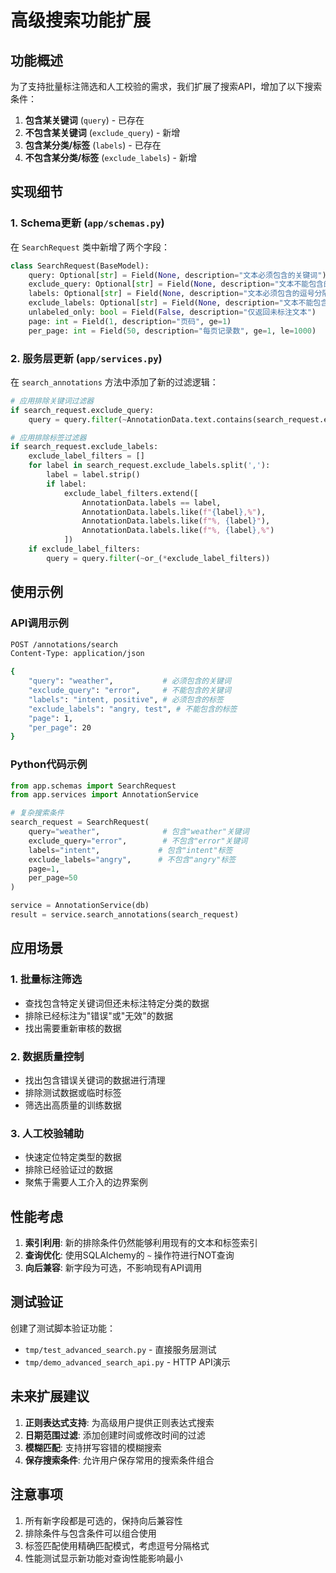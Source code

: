 # 高级搜索功能扩展

## 功能概述

为了支持批量标注筛选和人工校验的需求，我们扩展了搜索API，增加了以下搜索条件：

1. **包含某关键词** (`query`) - 已存在
2. **不包含某关键词** (`exclude_query`) - 新增
3. **包含某分类/标签** (`labels`) - 已存在
4. **不包含某分类/标签** (`exclude_labels`) - 新增

## 实现细节

### 1. Schema更新 (`app/schemas.py`)

在 `SearchRequest` 类中新增了两个字段：

```python
class SearchRequest(BaseModel):
    query: Optional[str] = Field(None, description="文本必须包含的关键词")
    exclude_query: Optional[str] = Field(None, description="文本不能包含的关键词")
    labels: Optional[str] = Field(None, description="文本必须包含的逗号分隔标签")
    exclude_labels: Optional[str] = Field(None, description="文本不能包含的逗号分隔标签")
    unlabeled_only: bool = Field(False, description="仅返回未标注文本")
    page: int = Field(1, description="页码", ge=1)
    per_page: int = Field(50, description="每页记录数", ge=1, le=1000)
```

### 2. 服务层更新 (`app/services.py`)

在 `search_annotations` 方法中添加了新的过滤逻辑：

```python
# 应用排除关键词过滤器
if search_request.exclude_query:
    query = query.filter(~AnnotationData.text.contains(search_request.exclude_query))

# 应用排除标签过滤器
if search_request.exclude_labels:
    exclude_label_filters = []
    for label in search_request.exclude_labels.split(','):
        label = label.strip()
        if label:
            exclude_label_filters.extend([
                AnnotationData.labels == label,
                AnnotationData.labels.like(f"{label},%"),
                AnnotationData.labels.like(f"%, {label}"),
                AnnotationData.labels.like(f"%, {label},%")
            ])
    if exclude_label_filters:
        query = query.filter(~or_(*exclude_label_filters))
```

## 使用示例

### API调用示例

```bash
POST /annotations/search
Content-Type: application/json

{
    "query": "weather",           # 必须包含的关键词
    "exclude_query": "error",     # 不能包含的关键词
    "labels": "intent, positive", # 必须包含的标签
    "exclude_labels": "angry, test", # 不能包含的标签
    "page": 1,
    "per_page": 20
}
```

### Python代码示例

```python
from app.schemas import SearchRequest
from app.services import AnnotationService

# 复杂搜索条件
search_request = SearchRequest(
    query="weather",              # 包含"weather"关键词
    exclude_query="error",        # 不包含"error"关键词
    labels="intent",             # 包含"intent"标签
    exclude_labels="angry",      # 不包含"angry"标签
    page=1,
    per_page=50
)

service = AnnotationService(db)
result = service.search_annotations(search_request)
```

## 应用场景

### 1. 批量标注筛选
- 查找包含特定关键词但还未标注特定分类的数据
- 排除已经标注为"错误"或"无效"的数据
- 找出需要重新审核的数据

### 2. 数据质量控制
- 找出包含错误关键词的数据进行清理
- 排除测试数据或临时标签
- 筛选出高质量的训练数据

### 3. 人工校验辅助
- 快速定位特定类型的数据
- 排除已经验证过的数据
- 聚焦于需要人工介入的边界案例

## 性能考虑

1. **索引利用**: 新的排除条件仍然能够利用现有的文本和标签索引
2. **查询优化**: 使用SQLAlchemy的 `~` 操作符进行NOT查询
3. **向后兼容**: 新字段为可选，不影响现有API调用

## 测试验证

创建了测试脚本验证功能：
- `tmp/test_advanced_search.py` - 直接服务层测试
- `tmp/demo_advanced_search_api.py` - HTTP API演示

## 未来扩展建议

1. **正则表达式支持**: 为高级用户提供正则表达式搜索
2. **日期范围过滤**: 添加创建时间或修改时间的过滤
3. **模糊匹配**: 支持拼写容错的模糊搜索
4. **保存搜索条件**: 允许用户保存常用的搜索条件组合

## 注意事项

1. 所有新字段都是可选的，保持向后兼容性
2. 排除条件与包含条件可以组合使用
3. 标签匹配使用精确匹配模式，考虑逗号分隔格式
4. 性能测试显示新功能对查询性能影响最小 